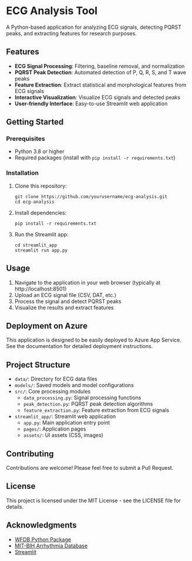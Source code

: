 # ECG Analysis Tool

A Python-based application for analyzing ECG signals, detecting PQRST peaks, and extracting features for research purposes.

## Features

- **ECG Signal Processing**: Filtering, baseline removal, and normalization
- **PQRST Peak Detection**: Automated detection of P, Q, R, S, and T wave peaks
- **Feature Extraction**: Extract statistical and morphological features from ECG signals
- **Interactive Visualization**: Visualize ECG signals and detected peaks
- **User-friendly Interface**: Easy-to-use Streamlit web application

## Getting Started

### Prerequisites

- Python 3.8 or higher
- Required packages (install with `pip install -r requirements.txt`)

### Installation

1. Clone this repository:
   ```
   git clone https://github.com/yourusername/ecg-analysis.git
   cd ecg-analysis
   ```

2. Install dependencies:
   ```
   pip install -r requirements.txt
   ```

3. Run the Streamlit app:
   ```
   cd streamlit_app
   streamlit run app.py
   ```

## Usage

1. Navigate to the application in your web browser (typically at http://localhost:8501)
2. Upload an ECG signal file (CSV, DAT, etc.)
3. Process the signal and detect PQRST peaks
4. Visualize the results and extract features

## Deployment on Azure

This application is designed to be easily deployed to Azure App Service. See the documentation for detailed deployment instructions.

## Project Structure

- `data/`: Directory for ECG data files
- `models/`: Saved models and model configurations
- `src/`: Core processing modules
  - `data_processing.py`: Signal processing functions
  - `peak_detection.py`: PQRST peak detection algorithms
  - `feature_extraction.py`: Feature extraction from ECG signals
- `streamlit_app/`: Streamlit web application
  - `app.py`: Main application entry point
  - `pages/`: Application pages
  - `assets/`: UI assets (CSS, images)

## Contributing

Contributions are welcome! Please feel free to submit a Pull Request.

## License

This project is licensed under the MIT License - see the LICENSE file for details.

## Acknowledgments

- [WFDB Python Package](https://github.com/MIT-LCP/wfdb-python)
- [MIT-BIH Arrhythmia Database](https://physionet.org/content/mitdb/1.0.0/)
- [Streamlit](https://streamlit.io/)